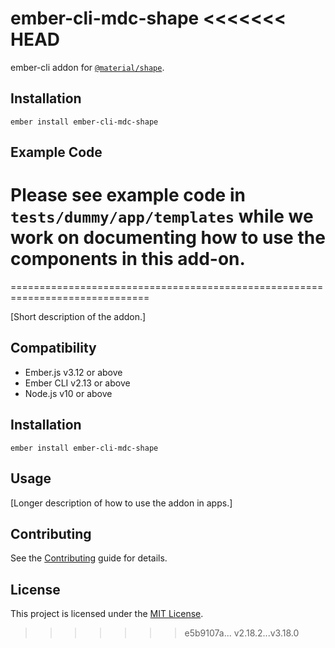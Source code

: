ember-cli-mdc-shape
<<<<<<< HEAD
======================

ember-cli addon for [`@material/shape`](https://github.com/material-components/material-components-web/tree/master/packages/mdc-shape).

Installation
------------

    ember install ember-cli-mdc-shape
    
Example Code
---------------

Please see example code in `tests/dummy/app/templates` while we work on documenting how to 
use the components in this add-on.
=======
==============================================================================

[Short description of the addon.]


Compatibility
------------------------------------------------------------------------------

* Ember.js v3.12 or above
* Ember CLI v2.13 or above
* Node.js v10 or above


Installation
------------------------------------------------------------------------------

```
ember install ember-cli-mdc-shape
```


Usage
------------------------------------------------------------------------------

[Longer description of how to use the addon in apps.]


Contributing
------------------------------------------------------------------------------

See the [Contributing](CONTRIBUTING.md) guide for details.


License
------------------------------------------------------------------------------

This project is licensed under the [MIT License](LICENSE.md).
>>>>>>> e5b9107a... v2.18.2...v3.18.0
